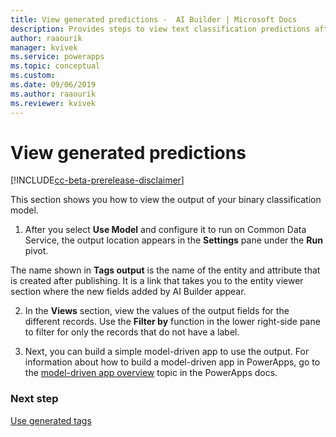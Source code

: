 ```yaml
---
title: View generated predictions -  AI Builder | Microsoft Docs
description: Provides steps to view text classification predictions after you publish your model in AI Builder.
author: raaourik 
manager: kvivek
ms.service: powerapps
ms.topic: conceptual
ms.custom: 
ms.date: 09/06/2019
ms.author: raaourik
ms.reviewer: kvivek
---
```


# View generated predictions

[!INCLUDE[cc-beta-prerelease-disclaimer](./includes/cc-beta-prerelease-disclaimer.md)]

This section shows you how to view the output of your binary classification model.
 
1. After you select **Use Model** and configure it to run on Common Data Service, the output location appears in the **Settings** pane under the **Run** pivot.

The name shown in **Tags output** is the name of the entity and attribute that is created after publishing. It is a link that takes you to the entity viewer section where the new fields added by AI Builder appear. 
 
2. In the **Views** section, view the values of the output fields for the different records. Use the **Filter by** function in the lower right-side pane to filter for only the records that do not have a label.

3. Next, you can build a simple model-driven app to use the output. For information about how to build a model-driven app in PowerApps, go to the [model-driven app overview](/powerapps/maker/model-driven-apps/model-driven-app-overview) topic in the PowerApps docs.

### Next step

[Use generated tags](text-classification-model-use-tags.md) 

